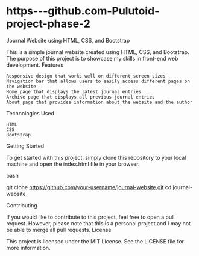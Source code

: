 # https---github.com-Pulutoid-project-phase-2

Journal Website using HTML, CSS, and Bootstrap

This is a simple journal website created using HTML, CSS, and Bootstrap. The purpose of this project is to showcase my skills in front-end web development.
Features

    Responsive design that works well on different screen sizes
    Navigation bar that allows users to easily access different pages on the website
    Home page that displays the latest journal entries
    Archive page that displays all previous journal entries
    About page that provides information about the website and the author

Technologies Used

    HTML
    CSS
    Bootstrap

Getting Started

To get started with this project, simply clone this repository to your local machine and open the index.html file in your browser.

bash

git clone https://github.com/your-username/journal-website.git
cd journal-website

Contributing

If you would like to contribute to this project, feel free to open a pull request. However, please note that this is a personal project and I may not be able to merge all pull requests.
License

This project is licensed under the MIT License. See the LICENSE file for more information.
